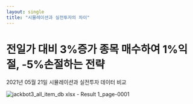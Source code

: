 ```yaml
---
layout: single
title: "시뮬레이션과 실전투자의 차이"
---
```


# 전일가 대비 3%증가 종목 매수하여 1%익절, -5%손절하는 전략
2021년 05월 21일 시뮬레이션과 실전투자 데이터 비교

![jackbot3_all_item_db xlsx - Result 1_page-0001](https://user-images.githubusercontent.com/84566022/119149089-2096bb80-ba88-11eb-9563-1c1308eb4fab.jpg)
